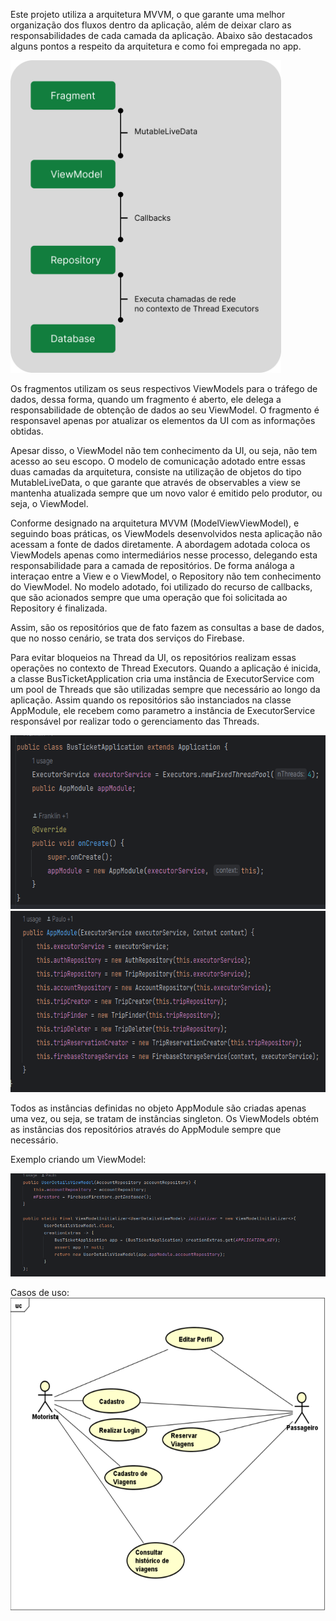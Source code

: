 Este projeto utiliza a arquitetura MVVM, o que garante uma melhor organização dos fluxos dentro da aplicação, além de deixar claro as responsabilidades de cada camada da aplicação.
Abaixo são destacados alguns pontos a respeito da arquitetura e como foi empregada no app.

<img height="500" src="mvvm.png" alt="Arch MVVM">

Os fragmentos utilizam os seus respectivos ViewModels para o tráfego de dados, dessa forma, quando um fragmento é aberto, ele delega a responsabilidade de obtenção de dados ao seu ViewModel. O
fragmento é responsavel apenas por atualizar os elementos da UI com as informações obtidas.

Apesar disso, o ViewModel não tem conhecimento da UI, ou seja, não tem acesso ao seu escopo. O modelo de comunicação adotado entre essas duas camadas da arquitetura, consiste na utilização de objetos
do tipo MutableLiveData, o que garante que através de observables a view se mantenha atualizada sempre que um novo valor é emitido pelo produtor, ou seja, o ViewModel.

Conforme designado na arquitetura MVVM (ModelViewViewModel), e seguindo boas práticas, os ViewModels desenvolvidos nesta aplicação não acessam a fonte de dados diretamente. A abordagem adotada coloca
os ViewModels apenas como intermediários nesse processo, delegando esta responsabilidade para a camada de repositórios.
De forma análoga a interaçao entre a View e o ViewModel, o Repository não tem conhecimento do ViewModel. No modelo adotado, foi utilizado do recurso de callbacks, que são acionados sempre que uma
operação que foi solicitada ao Repository é finalizada.

Assim, são os repositórios que de fato fazem as consultas a base de dados, que no nosso cenário, se trata dos serviços do Firebase.

Para evitar bloqueios na Thread da UI, os repositórios realizam essas operações no contexto de Thread Executors.
Quando a aplicação é inicida, a classe BusTicketApplication cria uma instância de ExecutorService com um pool de Threads que são utilizadas sempre que necessário ao longo da aplicação. Assim quando os
repositórios são instanciados na classe AppModule, ele recebem como parametro a instância de ExecutorService responsável por realizar todo o gerenciamento das Threads.

<img height="278" src="app.png" alt="classe BusTicketApplication">
<img height="290" src="app_module.png" alt="classe BusTicketApplication">


Todos as instâncias definidas no objeto AppModule são criadas apenas uma vez, ou seja, se tratam de instâncias singleton. Os ViewModels obtém as instâncias dos repositórios através do AppModule sempre
que necessário.

Exemplo criando um ViewModel:

<img  src="create_vm.png" alt="classe BusTicketApplication">

Casos de uso:
<img height="500" src="casos.png" alt="classe BusTicketApplication">

